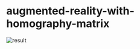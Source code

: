 # augmented-reality-with-homography-matrix
![result](https://github.com/zahrasa/augmented-reality-with-homography-matrix/blob/main/result/result.png)
